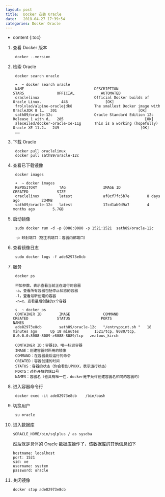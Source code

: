 ```yaml
---
layout: post
title:  Docker 安装 Oracle
date:   2018-04-27 17:39:54
categories: Docker Oracle
---
```


* content
{:toc}

1. 查看 Docker 版本

		docker --version

2. 检索 Oracle

		docker search oracle
		
		➜  ~ docker search oracle
		NAME                                DESCRIPTION                                     STARS               OFFICIAL            AUTOMATED
		oraclelinux                         Official Docker builds of Oracle Linux.         446                 [OK]
		frolvlad/alpine-oraclejdk8          The smallest Docker image with OracleJDK 8 (…   301                                     [OK]
		sath89/oracle-12c                   Oracle Standard Edition 12c Release 1 with d…   285                                     [OK]
		alexeiled/docker-oracle-xe-11g      This is a working (hopefully) Oracle XE 11.2…   249                                     [OK]
		……

3. 下载 Oracle

		docker pull oraclelinux
		docker pull sath89/oracle-12c

4. 查看已下载镜像

		docker images

		➜  ~ docker images
		REPOSITORY          TAG                 IMAGE ID            CREATED             SIZE
		oraclelinux         latest              af8cf7fc5b7e        8 days ago          234MB
		sath89/oracle-12c   latest              17cd1ab9d9a7        4 months ago        5.7GB

5. 启动镜像

		sudo docker run -d -p 8088:8080 -p 1521:1521  sath89/oracle-12c
		
		-p 映射端口（宿主机端口：容器内部端口）

6. 查看镜像日志

		sudo docker logs -f ade82973e8cb

7. 服务

		docker ps
		
		不加参数，表示查看当前正在运行的容器 
		-a，查看所有容器包括停止状态的容器 
		-l，查看最新创建的容器 
		-n=x，查看最后创建的x个容器
		
		s  ~ docker ps
		CONTAINER ID        IMAGE               COMMAND             CREATED             STATUS              PORTS                                                  NAMES
		ade82973e8cb        sath89/oracle-12c   "/entrypoint.sh "   18 minutes ago      Up 18 minutes       1521/tcp, 8080/tcp, 0.0.0.0:8088-8089->8088-8089/tcp   zealous_kirch
			
		CONTAINER ID：容器ID，唯一标识容器 
		IMAGE：创建容器时所用的镜像 
		COMMAND：在容器最后运行的命令 
		CREATED：容器创建的时间 
		STATUS：容器的状态（你会看到UPXXX，表示运行状态） 
		PORTS：对外开放的端口号 
		NAMES：容器名（也具有唯一性，docker是不允许创建容器名相同的容器的）

8. 进入容器命令行

		docker exec -it ade82973e8cb	/bin/bash
		
9. 切换用户

		su oracle

10. 进入数据库

		$ORACLE_HOME/bin/sqlplus / as sysdba
		
	然后就是具体的 Oracle 数据库操作了，该数据库的其他信息如下
		
		hostname: localhost
		port: 1521
		sid: xe
		username: system
		password: oracle

11. 关闭镜像

		docker stop ade82973e8cb

